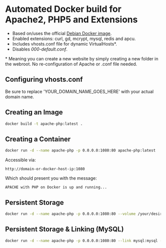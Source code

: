 # Automated Docker build for Apache2, PHP5 and Extensions

* Based on/uses the official [Debian Docker image](https://hub.docker.com/_/debian/).
* Enabled extensions: curl, gd, mcrypt, mysql, redis and apcu.
* Includes vhosts.conf file for dynamic VirtualHosts*.
* Disables *000-default.conf*.

\* Meaning you can create a new website by simply creating a new folder in the webroot. No re-configuration of Apache or .conf file needed.

## Configuring vhosts.conf

Be sure to replace 'YOUR_DOMAIN_NAME_GOES_HERE' with your actual domain name.

## Creating an Image

```bash
docker build -t apache-php:latest .
```

## Creating a Container

```bash
docker run -d --name apache-php -p 0.0.0.0:1080:80 apache-php:latest
```

Accessible via:

```
http://domain-or-docker-host-ip:1080
```

Which should present you with the message:

```
APACHE with PHP on Docker is up and running...
```

## Persistent Storage

```bash
docker run -d --name apache-php -p 0.0.0.0:1080:80 --volume /your/desired/local/webroot:/var/www apache-php:latest
```

## Persistent Storage & Linking (MySQL)

```bash
docker run -d --name apache-php -p 0.0.0.0:1080:80 --link mysql:mysql --volume /your/desired/local/webroot:/var/www apache-php:latest
```
